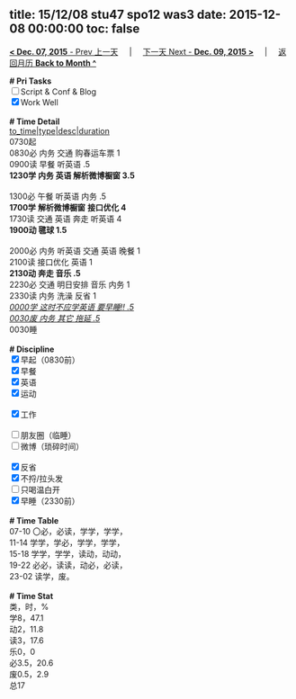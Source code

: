 title: 15/12/08 stu47 spo12 was3
date: 2015-12-08 00:00:00
toc: false
---
[**< Dec. 07, 2015** - Prev 上一天](/lifelogs/2015/12/d07.html) &nbsp; &nbsp; | &nbsp; &nbsp; [下一天 Next - **Dec. 09, 2015 >**](/lifelogs/2015/12/d09.html) &nbsp; &nbsp; |  &nbsp; &nbsp; [返回月历 **Back to Month ^**](/lifelogs/2015/12/index.html)
<br/><div><b># Pri Tasks</b></div><div><input type="checkbox"/>Script &amp; Conf &amp; Blog</div><div><input checked="true" type="checkbox"/>Work Well</div><div><br/></div><div><b># Time Detail</b></div><div><u>to_time|type|desc|duration</u></div><div>0730起</div><div>0830必 内务 交通 购春运车票 1</div><div>0900读 早餐 听英语 .5</div><div><b>1230学 内务 英语 解析微博橱窗 3.5</b></div><div><br/></div><div>1300必 午餐 听英语 内务 .5</div><div><b>1700学</b> <b>解析微博橱窗</b> <b>接口优化 4</b></div><div>1730读 交通 英语 奔走 听英语 4</div><div><b>1900动 毽球 1.5</b></div><div><br/></div><div>2000必 内务 听英语 交通 英语 晚餐 1</div><div>2100读 接口优化 英语 1</div><div><b>2130动 奔走 音乐 .5</b></div><div>2230必 交通 明日安排 音乐 内务 1</div><div>2330读 内务 洗澡 反省 1</div><div><u><i>0000学 这时不应学英语 要早睡!! .5</i></u></div><div><u><i>0030废 内务 其它 拖延 .5</i></u></div><div>0030睡</div><div><br/></div><div><b># Discipline</b></div><div><input checked="true" type="checkbox"/>早起（0830前）</div><div><input checked="true" type="checkbox"/>早餐</div><div><input checked="true" type="checkbox"/>英语</div><div><input checked="true" type="checkbox"/>运动</div><div><br/></div><div><input checked="true" type="checkbox"/>工作</div><div><br/></div><div><input type="checkbox"/>朋友圈（临睡）</div><div><input type="checkbox"/>微博（琐碎时间）</div><div><br/></div><div><input checked="true" type="checkbox"/>反省</div><div><input checked="true" type="checkbox"/>不捋/拉头发</div><div><input type="checkbox"/>只喝温白开</div><div><input checked="true" type="checkbox"/>早睡（2330前）</div><div><br/></div><div><b># Time Table</b></div><div>07-10 〇必，必读，学学，学学，</div><div>11-14 学学，学必，学学，学学，</div><div>15-18 学学，学学，读动，动动，</div><div>19-22 必必，读读，动必，必读，</div><div>23-02 读学，废。</div><div><br/></div><div><b># Time Stat</b></div><div>类，时，%</div><div>学8，47.1</div><div>动2，11.8</div><div>读3，17.6</div><div>乐0，0</div><div>必3.5，20.6</div><div>废0.5，2.9</div><div>总17</div>
